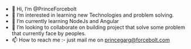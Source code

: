 - 👋 Hi, I’m @PrinceForcebolt
- 👀 I’m interested in learning new Technologies and problem solving.
- 🌱 I’m currently learning NodeJs and Angular
- 💞️ I’m looking to collaborate on building project that solve some problem that currently face by peoples.
- 📫 How to reach me :- just mail me on princegarg@forcebolt.com

<!---
PrinceForcebolt/PrinceForcebolt is a ✨ special ✨ repository because its `README.md` (this file) appears on your GitHub profile.
You can click the Preview link to take a look at your changes.
--->
